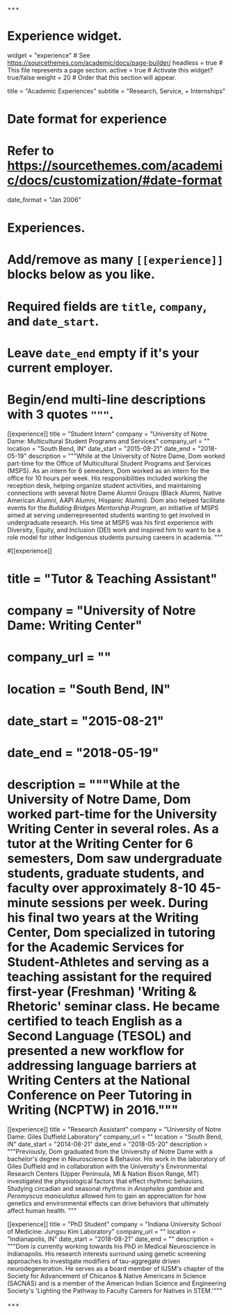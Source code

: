 +++
# Experience widget.
widget = "experience"  # See https://sourcethemes.com/academic/docs/page-builder/
headless = true  # This file represents a page section.
active = true  # Activate this widget? true/false
weight = 20  # Order that this section will appear.

title = "Academic Experiences"
subtitle = "Research, Service, + Internships"

# Date format for experience
#   Refer to https://sourcethemes.com/academic/docs/customization/#date-format
date_format = "Jan 2006"

# Experiences.
#   Add/remove as many `[[experience]]` blocks below as you like.
#   Required fields are `title`, `company`, and `date_start`.
#   Leave `date_end` empty if it's your current employer.
#   Begin/end multi-line descriptions with 3 quotes `"""`.
[[experience]]
  title = "Student Intern"
  company = "University of Notre Dame: Multicultural Student Programs and Services"
  company_url = ""
  location = "South Bend, IN"
  date_start = "2015-08-21"
  date_end = "2018-05-19"
  description = """While at the University of Notre Dame, Dom worked part-time for the Office of Multicultural Student Programs and Services (MSPS). As an intern for 6 semesters, Dom worked as an intern for the office for 10 hours per week. His responsibilities included working the reception desk, helping organize student activities, and maintaining connections with several Notre Dame Alumni Groups (Black Alumni, Native American Alumni, AAPI Alumni, Hispanic Alumni). Dom also helped facilitate events for the _Building Bridges Mentorship Program_, an initiative of MSPS aimed at serving underrepresented students wanting to get involved in undergraduate research. His time at MSPS was his first experience with Diversity, Equity, and Inclusion (DEI) work and inspired him to want to be a role model for other Indigenous students pursuing careers in academia. """

#[[experience]]
#  title = "Tutor & Teaching Assistant"
#  company = "University of Notre Dame: Writing Center"
#  company_url = ""
#  location = "South Bend, IN"
#  date_start = "2015-08-21"
#  date_end = "2018-05-19"
#  description = """While at the University of Notre Dame, Dom worked part-time for the University Writing Center in several roles. As a tutor at the Writing Center for 6 semesters, Dom saw undergraduate students, graduate students, and faculty over approximately 8-10 45-minute sessions per week. During his final two years at the Writing Center, Dom specialized in tutoring for the Academic Services for Student-Athletes and serving as a teaching assistant for the required first-year (Freshman) 'Writing & Rhetoric' seminar class. He became certified to teach English as a Second Language (TESOL) and presented a new workflow for addressing language barriers at Writing Centers at the National Conference on Peer Tutoring in Writing (NCPTW) in 2016."""

[[experience]]
  title = "Research Assistant"
  company = "University of Notre Dame: Giles Duffield Laboratory"
  company_url = ""
  location = "South Bend, IN"
  date_start = "2014-08-21"
  date_end = "2018-05-20"
  description = """Previously, Dom graduated from the University of Notre Dame with a bachelor's degree in Neuroscience & Behavior. His work in the laboratory of Giles Duffield and in collaboration with the University's Environmental Research Centers (Upper Peninsula, MI & Nation Bison Range, MT) investigated the physiological factors that effect rhythmic behaviors. Studying circadian and seasonal rhythms in _Anopheles gambiae_ and _Peromyscus maniculatus_ allowed him to gain an appreciation for how genetics and environmental effects can drive behaviors that ultimately affect human health.
  """

[[experience]]
  title = "PhD Student"
  company = "Indiana University School of Medicine: Jungsu Kim Laboratory"
  company_url = ""
  location = "Indianapolis, IN"
  date_start = "2018-08-21"
  date_end = ""
  description = """Dom is currently working towards his PhD in Medical Neuroscience in Indianapolis. His research interests surround using genetic screening approaches to investigate modifiers of tau-aggregate driven neurodegeneration. He serves as a board member of IUSM's chapter of the Society for Advancement of Chicanos & Native Americans in Science (SACNAS) and is a member of the American Indian Science and Engineering Society's 'Lighting the Pathway to Faculty Careers for Natives in STEM.'"""

+++
